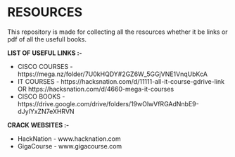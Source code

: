 # RESOURCES
This repository is made for collecting all the resources whether it be links or pdf of all the usefull books.

 **LIST OF USEFUL LINKS :-** 
<ul>
<li>CISCO COURSES - https://mega.nz/folder/7U0kHQDY#2GZ6W_5GGjVNE1VnqUbKcA</li>

<li>IT COURSES - https://hacksnation.com/d/11111-all-it-course-gdrive-link OR https://hacksnation.com/d/4660-mega-it-courses</li>

<li>CISCO BOOKS - https://drive.google.com/drive/folders/19wOlwVfRGAdNnbE9-dJylYxZN7eXHRVN</li>
</ul>

**CRACK WEBSITES :-**
<ul>
<li>HackNation - www.hacknation.com</li>

<li>GigaCourse - www.gigacourse.com</li>

</ul>

##

